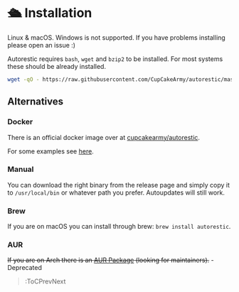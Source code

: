 # 🛳 Installation

Linux & macOS. Windows is not supported. If you have problems installing please open an issue :)

Autorestic requires `bash`, `wget` and `bzip2` to be installed. For most systems these should be already installed.

```bash
wget -qO - https://raw.githubusercontent.com/CupCakeArmy/autorestic/master/install.sh | bash
```

## Alternatives

### Docker

There is an official docker image over at [cupcakearmy/autorestic](https://hub.docker.com/r/cupcakearmy/autorestic).

For some examples see [here](/docker).

### Manual

You can download the right binary from the release page and simply copy it to `/usr/local/bin` or whatever path you prefer. Autoupdates will still work.

### Brew

If you are on macOS you can install through brew: `brew install autorestic`.

### AUR

~~If you are on Arch there is an [AUR Package](https://aur.archlinux.org/packages/autorestic-bin/) (looking for maintainers).~~ - Deprecated

> :ToCPrevNext
